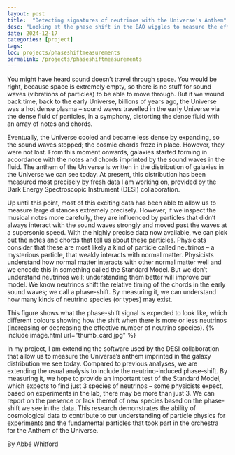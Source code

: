 ```yaml
---
layout: post
title:  "Detecting signatures of neutrinos with the Universe's Anthem"
desc: "Looking at the phase shift in the BAO wiggles to measure the effective number of neutrino species"
date: 2024-12-17
categories: [project]
tags: 
loc: projects/phaseshiftmeasurements
permalink: /projects/phaseshiftmeasurements
---
```



You might have heard sound doesn’t travel through space. You would be right, because space is extremely empty, so there is no stuff for sound waves (vibrations of particles) to be able to move through. But if we wound back time, back to the early Universe, billions of years ago, the Universe was a hot dense plasma – sound waves travelled in the early Universe via the dense fluid of particles, in a symphony, distorting the dense fluid with an array of notes and chords. 

Eventually, the Universe cooled and became less dense by expanding, so the sound waves stopped; the cosmic chords froze in place. However, they were not lost. From this moment onwards, galaxies started forming in accordance with the notes and chords imprinted by the sound waves in the fluid. The anthem of the Universe is written in the distribution of galaxies in the Universe we can see today. At present, this distribution has been measured most precisely by fresh data I am working on, provided by the Dark Energy Spectroscopic Instrument (DESI) collaboration. 

Up until this point, most of this exciting data has been able to allow us to measure large distances extremely precisely. However, if we inspect the musical notes more carefully, they are influenced by particles that didn’t always interact with the sound waves strongly and moved past the waves at a supersonic speed.  With the highly precise data now available, we can pick out the notes and chords that tell us about these particles. Physicists consider that these are most likely a kind of particle called neutrinos – a mysterious particle, that weakly interacts with normal matter. Physicists understand how normal matter interacts with other normal matter well and we encode this in something called the Standard Model. But we don’t understand neutrinos well; understanding them better will improve our model. We know neutrinos shift the relative timing of the chords in the early sound waves; we call a phase-shift. By measuring it, we can understand how many kinds of neutrino species (or types) may exist. 

This figure shows what the phase-shift signal is expected to look like, which different colours showing how the shift when there is more or less neutrinos (increasing or decreasing the effective number of neutrino species). 
{% include image.html url="thumb_card.jpg" %}

In my project, I am extending the software used by the DESI collaboration that allow us to measure the Universe’s anthem imprinted in the galaxy distribution we see today. Compared to previous analyses, we are extending the usual analysis to include the neutrino-induced phase-shift. By measuring it, we hope to provide an important test of the Standard Model, which expects to find just 3 species of neutrinos – some physicists expect, based on experiments in the lab, there may be more than just 3. We can report on the presence or lack thereof of new species based on the phase-shift we see in the data. This research demonstrates the ability of cosmological data to contribute to our understanding of particle physics for experiments and the fundamental particles that took part in the orchestra for the Anthem of the Universe. 


By Abbé Whitford 
